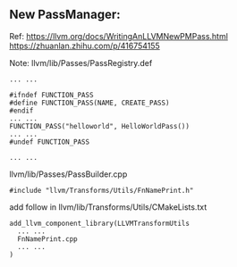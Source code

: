 <!--
 * @Author: your name
 * @Date: 2021-12-08 13:16:41
 * @LastEditTime: 2021-12-08 13:18:43
 * @LastEditors: your name
 * @Description: 打开koroFileHeader查看配置 进行设置: https://github.com/OBKoro1/koro1FileHeader/wiki/%E9%85%8D%E7%BD%AE
 * @FilePath: \LLVM-Essentials-13\Chapter_04\FnNamePrint_newpm\README.md
-->

## New PassManager:
Ref:
https://llvm.org/docs/WritingAnLLVMNewPMPass.html
https://zhuanlan.zhihu.com/p/416754155

Note:
llvm/lib/Passes/PassRegistry.def

```
... ...

#ifndef FUNCTION_PASS
#define FUNCTION_PASS(NAME, CREATE_PASS)
#endif
... ...
FUNCTION_PASS("helloworld", HelloWorldPass())
... ...
#undef FUNCTION_PASS

... ...
```


llvm/lib/Passes/PassBuilder.cpp
```
#include "llvm/Transforms/Utils/FnNamePrint.h"

```


add follow in llvm/lib/Transforms/Utils/CMakeLists.txt

```
add_llvm_component_library(LLVMTransformUtils
  ... ...
  FnNamePrint.cpp
  ... ...
)
```
